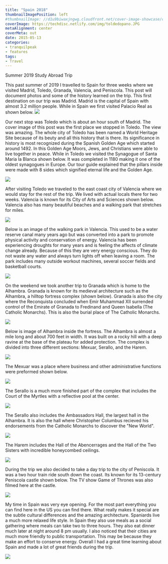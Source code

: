 ```yaml
---
title: "Spain 2018"
thumbnailImagePosition: left
#thumbnailImage: //d1u9biwaxjngwg.cloudfront.net/cover-image-showcase/city-750.jpg
coverImage: https://techdisc.netlify.com/img/toldedopano.JPG
metaAlignment: center
coverMeta: out
date: 2015-05-13
categories:
- tranquilpeak
- features
tags:
- Travel
---
```


Summer 2019 Study Abroad Trip

<!--more-->
This past summer of 2019 I travelled to Spain for three weeks where we visited Madrid, Toledo, Granada, Valencia, and Peniscola. This post will document photos and some of the history learned on the trip. This first destination on our trip was Madrid. Madrid is the capital of Spain with almost 3.2 million people. While in Spain we first visited Palacio Real as shown below. 
<img src="https://techdisc.netlify.com/img/palacioreal.JPG">

Our next stop was Toledo which is about an hour south of Madrid. The cover image of this post was the first place we stopped in Toledo. The view was amazing. The whole city of Toledo has been named a World Heritage Site because of its beuty and all this history that is there. Its significance in history is most recognized during the Spanish Golden Age which started around 1492. In this Golden Age Moors, Jews, and Christians were able to live together in peace. While in Toledo we visited the Synagogue of Santa Maria la Blanca shown below. It was completed in 1180 making it one of the oldest synagogues in Europe. Our tour guide explained that the pillars inside were made with 8 sides which signified eternal life and the Golden Age.

<img src="https://techdisc.netlify.com/img/toledo1.JPG"> 

After visiting Toledo we traveled to the east coast city of Valencia where we would stay for the rest of the trip. We lived with actual locals there for two weeks. Valencia is known for its City of Arts and Sciences shown below. Valencia also has many beautiful beaches and a walking park that stretches for miles.

<img src="https://techdisc.netlify.com/img/science.JPG"> 


Below is an image of the walking park in Valencia. This used to be a water reserve canal many years ago but was converted into a park to promote physical activity and conservation of energy. Valencia has been experiencing droughts for many years and is feeling the affects of climate change already. Because of this they are very energy conscious. They do not waste any water and always turn lights off when leaving a room. The park includes many outside workout machines, several soccer fields and basketball courts. 

<img src="https://techdisc.netlify.com/img/valpark.png">

On the weekend we took another trip to Granada which is home to the Alhambra. Granada is known for its medieval architecture such as the Alhambra, a hilltop fortress complex (shown below). Granada is also the city where the Reconquista concluded when Emir Muhammad XII surrended control of the Emirate of Granada to Fredinand and Queen Isabella (The Catholic Monarchs). This is also the burial place of The Catholic Monarchs.

<img src="https://techdisc.netlify.com/img/alhonhill.JPG">

Below is image of Alhambra inside the fortress. The Alhambra is almost a mile long and about 700 feet in width. It was built on a rocky hill with a deep ravine at the base of the plateau for added protection. The complex is divided into three different sections: Mexuar, Serallo, and the Harem. 

<img src="https://techdisc.netlify.com/img/gardens.JPG">

The Mexuar was a place where business and other administrative functions were preformed shown below. 

<img src="https://techdisc.netlify.com/img/mexuar.JPG">

The Serallo is a much more finished part of the complex that includes the Court of the Myrtles with a reflective pool at the center. 

<img src="https://techdisc.netlify.com/img/myrtles.JPG">

The Serallo also includes the Ambassadors Hall, the largest hall in the Alhambra. It is also the hall where Christopher Columbus recieved his endorsements from the Catholic Monarchs to discover the "New World". 

<img src="https://techdisc.netlify.com/img/hall.JPG">

The Harem includes the Hall of the Abencerrages and the Hall of the Two Sisters with incredible honeycombed ceilings.

<img src="https://techdisc.netlify.com/img/hall2.JPG">

During the trip we also decided to take a day trip to the city of Peniscola. It was a two hour train ride south down the coast. Its known for its 13-century Peniscola castle shown below. The TV show Game of Thrones was also filmed here at the castle. 

<img src="https://techdisc.netlify.com/img/castle.JPG">


My time in Spain was very eye opening. For the most part everything you can find here in the US you can find there. What really makes it special are the subtle cultural differences and the amazing architecture. Spaniards live a much more relaxed life style. In Spain they also use meals as a social gathering where meals can take two to three hours. They also eat dinner much later at night around 8 pm usually. I also noticed that their cities are much more friendly to public transportation. This may be because they make an effort to conserve energy. Overall I had a great time learning about Spain and made a lot of great friends during the trip. 

<img src="https://techdisc.netlify.com/img/group.JPG">










